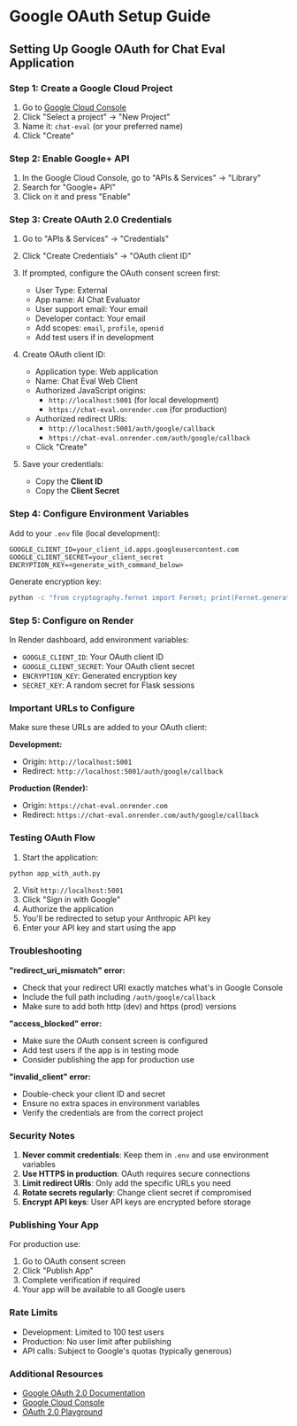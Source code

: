 # Google OAuth Setup Guide

## Setting Up Google OAuth for Chat Eval Application

### Step 1: Create a Google Cloud Project

1. Go to [Google Cloud Console](https://console.cloud.google.com/)
2. Click "Select a project" → "New Project"
3. Name it: `chat-eval` (or your preferred name)
4. Click "Create"

### Step 2: Enable Google+ API

1. In the Google Cloud Console, go to "APIs & Services" → "Library"
2. Search for "Google+ API"
3. Click on it and press "Enable"

### Step 3: Create OAuth 2.0 Credentials

1. Go to "APIs & Services" → "Credentials"
2. Click "Create Credentials" → "OAuth client ID"
3. If prompted, configure the OAuth consent screen first:
   - User Type: External
   - App name: AI Chat Evaluator
   - User support email: Your email
   - Developer contact: Your email
   - Add scopes: `email`, `profile`, `openid`
   - Add test users if in development

4. Create OAuth client ID:
   - Application type: Web application
   - Name: Chat Eval Web Client
   - Authorized JavaScript origins:
     - `http://localhost:5001` (for local development)
     - `https://chat-eval.onrender.com` (for production)
   - Authorized redirect URIs:
     - `http://localhost:5001/auth/google/callback`
     - `https://chat-eval.onrender.com/auth/google/callback`
   - Click "Create"

5. Save your credentials:
   - Copy the **Client ID**
   - Copy the **Client Secret**

### Step 4: Configure Environment Variables

Add to your `.env` file (local development):
```env
GOOGLE_CLIENT_ID=your_client_id.apps.googleusercontent.com
GOOGLE_CLIENT_SECRET=your_client_secret
ENCRYPTION_KEY=<generate_with_command_below>
```

Generate encryption key:
```bash
python -c "from cryptography.fernet import Fernet; print(Fernet.generate_key().decode())"
```

### Step 5: Configure on Render

In Render dashboard, add environment variables:
- `GOOGLE_CLIENT_ID`: Your OAuth client ID
- `GOOGLE_CLIENT_SECRET`: Your OAuth client secret
- `ENCRYPTION_KEY`: Generated encryption key
- `SECRET_KEY`: A random secret for Flask sessions

### Important URLs to Configure

Make sure these URLs are added to your OAuth client:

**Development:**
- Origin: `http://localhost:5001`
- Redirect: `http://localhost:5001/auth/google/callback`

**Production (Render):**
- Origin: `https://chat-eval.onrender.com`
- Redirect: `https://chat-eval.onrender.com/auth/google/callback`

### Testing OAuth Flow

1. Start the application:
```bash
python app_with_auth.py
```

2. Visit `http://localhost:5001`
3. Click "Sign in with Google"
4. Authorize the application
5. You'll be redirected to setup your Anthropic API key
6. Enter your API key and start using the app

### Troubleshooting

**"redirect_uri_mismatch" error:**
- Check that your redirect URI exactly matches what's in Google Console
- Include the full path including `/auth/google/callback`
- Make sure to add both http (dev) and https (prod) versions

**"access_blocked" error:**
- Make sure the OAuth consent screen is configured
- Add test users if the app is in testing mode
- Consider publishing the app for production use

**"invalid_client" error:**
- Double-check your client ID and secret
- Ensure no extra spaces in environment variables
- Verify the credentials are from the correct project

### Security Notes

1. **Never commit credentials**: Keep them in `.env` and use environment variables
2. **Use HTTPS in production**: OAuth requires secure connections
3. **Limit redirect URIs**: Only add the specific URLs you need
4. **Rotate secrets regularly**: Change client secret if compromised
5. **Encrypt API keys**: User API keys are encrypted before storage

### Publishing Your App

For production use:
1. Go to OAuth consent screen
2. Click "Publish App"
3. Complete verification if required
4. Your app will be available to all Google users

### Rate Limits

- Development: Limited to 100 test users
- Production: No user limit after publishing
- API calls: Subject to Google's quotas (typically generous)

### Additional Resources

- [Google OAuth 2.0 Documentation](https://developers.google.com/identity/protocols/oauth2)
- [Google Cloud Console](https://console.cloud.google.com/)
- [OAuth 2.0 Playground](https://developers.google.com/oauthplayground/)